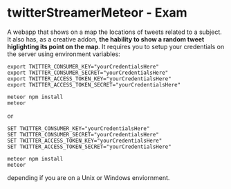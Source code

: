 # twitterStreamerMeteor - Exam

A webapp that shows on a map the locations of tweets related to a subject. It also has, as a creative addon, **the hability to show a random tweet higlighting its point on the map**. It requires you to setup your credentials on the server using environment variables:

```
export TWITTER_CONSUMER_KEY="yourCredentialsHere"
export TWITTER_CONSUMER_SECRET="yourCredentialsHere"
export TWITTER_ACCESS_TOKEN_KEY="yourCredentialsHere"
export TWITTER_ACCESS_TOKEN_SECRET="yourCredentialsHere"

meteor npm install
meteor
```
or
```
SET TWITTER_CONSUMER_KEY="yourCredentialsHere"
SET TWITTER_CONSUMER_SECRET="yourCredentialsHere"
SET TWITTER_ACCESS_TOKEN_KEY="yourCredentialsHere"
SET TWITTER_ACCESS_TOKEN_SECRET="yourCredentialsHere"

meteor npm install
meteor
```
depending if you are on a Unix or Windows enviornment.

